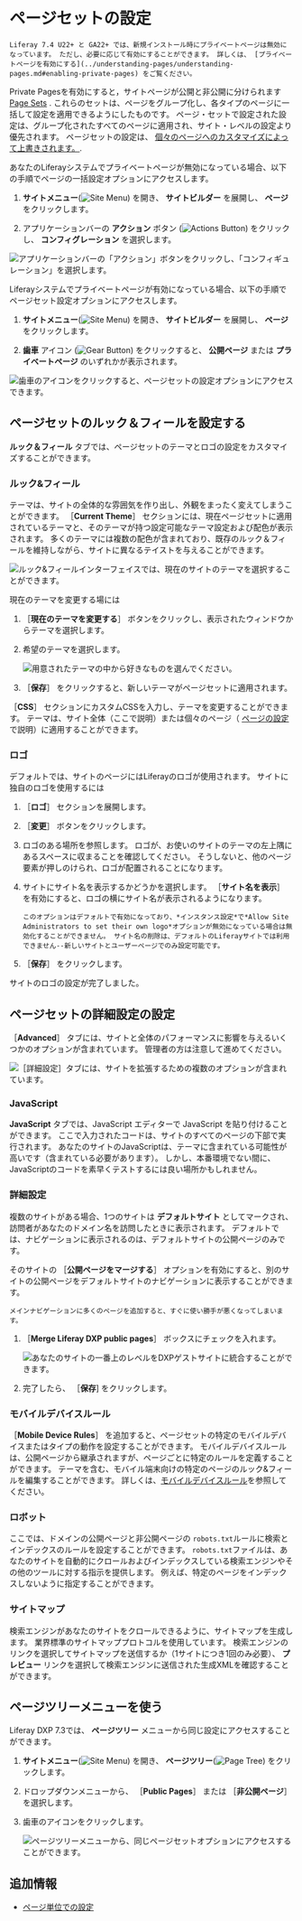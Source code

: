 # ページセットの設定

```{important}
Liferay 7.4 U22+ と GA22+ では、新規インストール時にプライベートページは無効になっています。 ただし、必要に応じて有効にすることができます。 詳しくは、 [プライベートページを有効にする](../understanding-pages/understanding-pages.md#enabling-private-pages) をご覧ください。
```

Private Pagesを有効にすると，サイトページが公開と非公開に分けられます [Page Sets](../understanding-pages/understanding-pages.md#page-sets) . これらのセットは、ページをグループ化し、各タイプのページに一括して設定を適用できるようにしたものです。 ページ・セットで設定された設定は、グループ化されたすべてのページに適用され、サイト・レベルの設定より優先されます。 ページセットの設定は、 [個々のページへのカスタマイズによって上書きされます。](./configuring-individual-pages.md).

あなたのLiferayシステムでプライベートページが無効になっている場合、以下の手順でページの一括設定オプションにアクセスします。

1. **サイトメニュー**(![Site Menu](../../../images/icon-product-menu.png)) を開き、 **サイトビルダー** を展開し、 **ページ** をクリックします。

1. アプリケーションバーの **アクション** ボタン (![Actions Button](../../../images/icon-actions.png)) をクリックし、 **コンフィグレーション** を選択します。

![アプリケーションバーの「アクション」ボタンをクリックし、「コンフィギュレーション」を選択します。](./configuring-page-sets/images/01.png)

Liferayシステムでプライベートページが有効になっている場合、以下の手順でページセット設定オプションにアクセスします。

1. **サイトメニュー**(![Site Menu](../../../images/icon-product-menu.png)) を開き、 **サイトビルダー** を展開し、 **ページ** をクリックします。

1. **歯車** アイコン (![Gear Button](../../../images/icon-cog3.png)) をクリックすると、 **公開ページ** または **プライベートページ** のいずれかが表示されます。

![歯車のアイコンをクリックすると、ページセットの設定オプションにアクセスできます。](./configuring-page-sets/images/02.png)

## ページセットのルック＆フィールを設定する

**ルック＆フィール** タブでは、ページセットのテーマとロゴの設定をカスタマイズすることができます。

### ルック&フィール

テーマは、サイトの全体的な雰囲気を作り出し、外観をまったく変えてしまうことができます。 ［**Current Theme**］ セクションには、現在ページセットに適用されているテーマと、そのテーマが持つ設定可能なテーマ設定および配色が表示されます。 多くのテーマには複数の配色が含まれており、既存のルック＆フィールを維持しながら、サイトに異なるテイストを与えることができます。

![ルック&フィールインターフェイスでは、現在のサイトのテーマを選択することができます。](./configuring-page-sets/images/03.png)

現在のテーマを変更する場には

1. ［**現在のテーマを変更する**］ ボタンをクリックし、表示されたウィンドウからテーマを選択します。

1. 希望のテーマを選択します。

    ![用意されたテーマの中から好きなものを選んでください。](./configuring-page-sets/images/04.png)

1. ［**保存**］ をクリックすると、新しいテーマがページセットに適用されます。

［**CSS**］ セクションにカスタムCSSを入力し、テーマを変更することができます。 テーマは、サイト全体（ここで説明）または個々のページ（ [ページの設定](./configuring-individual-pages.md#look-and-feel) で説明）に適用することができます。

### ロゴ

デフォルトでは、サイトのページにはLiferayのロゴが使用されます。 サイトに独自のロゴを使用するには

1. ［**ロゴ**］ セクションを展開します。

1. ［**変更**］ ボタンをクリックします。

1. ロゴのある場所を参照します。 ロゴが、お使いのサイトのテーマの左上隅にあるスペースに収まることを確認してください。 そうしないと、他のページ要素が押しのけられ、ロゴが配置されることになります。

1. サイトにサイト名を表示するかどうかを選択します。 ［**サイト名を表示**］ を有効にすると、ロゴの横にサイト名が表示されるようになります。

    ```{note}
    このオプションはデフォルトで有効になっており、*インスタンス設定*で*Allow Site Administrators to set their own logo*オプションが無効になっている場合は無効化することができません。 サイト名の削除は、デフォルトのLiferayサイトでは利用できません--新しいサイトとユーザーページでのみ設定可能です。
    ```

1. ［**保存**］ をクリックします。

サイトのロゴの設定が完了しました。

## ページセットの詳細設定の設定

［**Advanced**］ タブには、サイトと全体のパフォーマンスに影響を与えるいくつかのオプションが含まれています。 管理者の方は注意して進めてください。

![［詳細設定］タブには、サイトを拡張するための複数のオプションが含まれています。](./configuring-page-sets/images/05.png)

### JavaScript

**JavaScript** タブでは、JavaScript エディターで JavaScript を貼り付けることができます。 ここで入力されたコードは、サイトのすべてのページの下部で実行されます。 あなたのサイトのJavaScriptは、テーマに含まれている可能性が高いです（含まれている必要があります）。 しかし、本番環境でない間に、JavaScriptのコードを素早くテストするには良い場所かもしれません。

### 詳細設定

複数のサイトがある場合、1つのサイトは **デフォルトサイト** としてマークされ、訪問者があなたのドメイン名を訪問したときに表示されます。 デフォルトでは、ナビゲーションに表示されるのは、デフォルトサイトの公開ページのみです。

そのサイトの ［**公開ページをマージする**］ オプションを有効にすると、別のサイトの公開ページをデフォルトサイトのナビゲーションに表示することができます。

```{warning}
メインナビゲーションに多くのページを追加すると、すぐに使い勝手が悪くなってしまいます。
```

1. ［**Merge Liferay DXP public pages**］ ボックスにチェックを入れます。

    ![あなたのサイトの一番上のレベルをDXPゲストサイトに統合することができます。](./configuring-page-sets/images/06.png)

1. 完了したら、 ［**保存**] をクリックします。

### モバイルデバイスルール

［**Mobile Device Rules**］ を追加すると、ページセットの特定のモバイルデバイスまたはタイプの動作を設定することができます。 モバイルデバイスルールは、公開ページから継承されますが、ページごとに特定のルールを定義することができます。 テーマを含む、モバイル端末向けの特定のページのルック&フィールを編集することができます。 詳しくは、[モバイルデバイスルール](../../optimizing-sites/building-a-responsive-site/creating-mobile-device-rules.md)を参照してください。

### ロボット

ここでは、ドメインの公開ページと非公開ページの `robots.txt`ルールに検索とインデックスのルールを設定することができます。 `robots.txt`ファイルは、あなたのサイトを自動的にクロールおよびインデックスしている検索エンジンやその他のツールに対する指示を提供します。 例えば、特定のページをインデックスしないように指定することができます。

### サイトマップ

検索エンジンがあなたのサイトをクロールできるように、サイトマップを生成します。 業界標準のサイトマッププロトコルを使用しています。 検索エンジンのリンクを選択してサイトマップを送信するか（1サイトにつき1回のみ必要）、 **プレビュー** リンクを選択して検索エンジンに送信された生成XMLを確認することができます。

## ページツリーメニューを使う

Liferay DXP 7.3では、 **ページツリー** メニューから同じ設定にアクセスすることができます。

1. **サイトメニュー**(![Site Menu](../../../images/icon-menu.png)) を開き、 **ページツリー**(![Page Tree](../../../images/icon-page-tree.png)) をクリックします。

1. ドロップダウンメニューから、 ［**Public Pages**］ または ［**非公開ページ**］ を選択します。

1. 歯車のアイコンをクリックします。

    ![ページツリーメニューから、同じページセットオプションにアクセスすることができます。](./configuring-page-sets/images/07.png)

## 追加情報

* [ページ単位での設定](./configuring-individual-pages.md)
